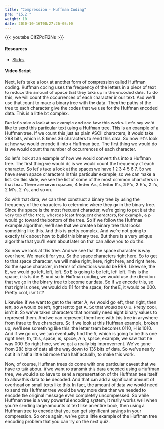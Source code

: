 ```yaml
---
title: "Compression - Huffman Coding"
pre: "15.2 "
weight: 10
date: 2020-10-16T00:27:26-05:00
---
```


{{< youtube CIfZPdFi2Ns >}}


#### Resources
* [Slides](/1-cc110/15-compression-error-checking/slides/21-Compression-Error-Checking.pdf)

#### Video Script

Next, let's take a look at another form of compression called Huffman coding. Huffman coding uses the frequency of the letters in a piece of text to reduce the amount of space that they take up in the encoded data. To do this, we will count the occurrences of each character in our text. And we'll use that count to make a binary tree with the data. Then the paths of the tree to each character give the codes that we use for the Huffman encoded data. This is a little bit complex. 

But let's take a look at an example and see how this works. Let's say we'd like to send this particular text using a Huffman tree. This is an example of a Huffman tree. If we count this just as plain ASCII characters, it would take 298 bits, which is 8 times 36 characters to send this data. So now let's look at how we would encode it into a Huffman tree. The first thing we would do is we would count the number of occurrences of each character. 

So let's look at an example of how we would convert this into a Huffman tree. The first thing we would do is we would count the frequency of each character. So let's take a look at the spaces we have 1 2 3 4 5 6 7. So we have seven space characters in this particular example, so we can make a list. On this slide, we see the list of some of the most common characters in that text. There are seven spaces, 4 letter A's, 4 letter E's, 3 F's, 2 H's, 2 I's, 2 M's, 2 n's, and so on. 

So with that data, we can then construct a binary tree by using the frequency of the characters to determine where they go in the binary tree. Since the space is the most frequent character, we're going to put it at the very top of the tree, whereas least frequent characters, for example, a p would go toward the bottom of the tree. So if we follow the Huffman example algorithm, we'll see that we create a binary tree that looks something like this. And this is pretty complex. And we're not going to exactly talk about how to build this binary tree. But there is a very unique algorithm that you'll learn about later on that can allow you to do this. 

So now we look at this tree. And we see that the space character is way over here. We mark it for you. So the space characters right here. So to get to that space character, we will make right, here, right here, and right here. So the space character, in terms of directions would be RRR. Likewise, the E, we would go left, left, left. So E is going to be left, left left. This is the space, this is the E. And so in Huffman coding, we would use the direction that we go in the binary tree to become our data. So if we encode this, so that right is ones, we would do 111 for the space, for the E, it would be 000. Pretty cool, isn't it? 

Likewise, if we want to get to the letter A, we would go left, then right, then left, so A would be left, right left to get A. So that would be 010. Pretty cool, isn't it. So we've taken characters that normally need eight binary values to represent them. And we can represent them here with this tree in anywhere from three to five characters. So if we look at this Huffman example, broken up, we'll see something like this, the letter team becomes 0110, H is 1010. And if we go on, we can eventually find the A, which is going to be this one right here, th, this, space, is, space, A n, space, example, we saw that he was 000. So right here, we've got a really big improvement. We've gone from 288 bits of data all the way down to 135 bits of data. So we've nearly cut it in half a little bit more than half actually, to make this work. 

Now, of course, Huffman trees do come with one particular caveat that we have to talk about. If we want to transmit this data encoded using a Huffman tree, we would also have to send a representation of the Huffman tree itself to allow this data to be decoded. And that can add a significant amount of overhead on small texts like this. In fact, the amount of data we would need to send this Huffman tree would be way more data than we needed to encode the original message even completely uncompressed. So while Huffman tree is a very powerful encoding system, It really works well when you're sending large amounts of text like an entire book, then using a Huffman tree to encode that you can get significant savings in your compression. So once again, we've got a little example of the Huffman tree encoding problem that you can try on the next quiz.
